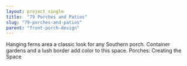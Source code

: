 ```yaml
---
layout: project_single
title:  "79 Porches and Patios"
slug: "79-porches-and-patios"
parent: "front-porch-design"
---
```

Hanging ferns area a classic look for any Southern porch. Container gardens and a lush border add color to this space. Porches: Creating the Space